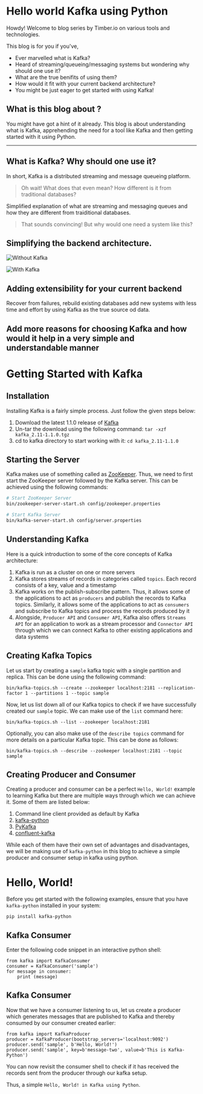# Hello world Kafka using Python

Howdy! Welcome to blog series by Timber.io on various tools and technologies. 

This blog is for you if you've,

- Ever marvelled what is Kafka? 
- Heard of streaming/queueing/messaging systems but wondering why should one use it? 
- What are the true benifits of using them?
- How would it fit with your current backend architecture? 
- You might be just eager to get started with using Kafka! 

<Illustration>

## What is this blog about ? 
You might have got a hint of it already. This blog is about understanding what is Kafka, apprehending the need for a tool like Kafka and then getting started with it using Python.

---
## What is Kafka? Why should one use it?
In short, Kafka is a distributed streaming and message queueing platform.

> Oh wait! What does that even mean? How different is it from traditional databases? 


Simplified explanation of what are streaming and messaging queues and how they are different from traiditional databases.


> That sounds convincing! But why would one need a system like this?


## Simplifying the backend architecture.



![Without Kafka](https://www.confluent.io/wp-content/uploads/streaming_platform_rev.png)


![With Kafka](https://www.confluent.io/wp-content/uploads/confluent_platform_diagram.png)

## Adding extensibility for your current backend
Recover from failures, rebuild existing databases add new systems with less time and effort by using Kafka as the true source od data.

## Add more reasons for choosing Kafka and how would it help in a very simple and understandable manner

## 
# Getting Started with Kafka

## Installation

Installing Kafka is a fairly simple process. Just follow the given steps below:

1. Download the latest 1.1.0 release of [Kafka](https://www.apache.org/dyn/closer.cgi?path=/kafka/1.1.0/kafka_2.11-1.1.0.tgz)
2. Un-tar the download using the following command:
`tar -xzf kafka_2.11-1.1.0.tgz`
3. cd to kafka directory to start working with it:
`cd kafka_2.11-1.1.0`

## Starting the Server

Kafka makes use of something called as [ZooKeeper](https://zookeeper.apache.org/). Thus, we need to first start the ZooKeeper server followed by the Kafka server. This can be achieved using the following commands:

```bash
# Start ZooKeeper Server
bin/zookeeper-server-start.sh config/zookeeper.properties

# Start Kafka Server
bin/kafka-server-start.sh config/server.properties
```

## Understanding Kafka

Here is a quick introduction to some of the core concepts of Kafka architecture:
1. Kafka is run as a cluster on one or more servers
2. Kafka stores streams of records in categories called `topics`. Each record consists of a key, value and a timestamp
3. Kafka works on the publish-subscribe pattern. Thus, it allows some of the applications to act as `producers` and publish the records to Kafka topics. Similarly, it allows some of the applications to act as `consumers` and subscribe to Kafka topics and process the records produced by it
4. Alongside, `Producer API` and `Consumer API`, Kafka also offers `Streams API` for an application to work as a stream processor and `Connector API` through which we can connect Kafka to other existing applications and data systems

## Creating Kafka Topics

Let us start by creating a `sample` kafka topic with a single partition and replica. This can be done using the following command:
```
bin/kafka-topics.sh --create --zookeeper localhost:2181 --replication-factor 1 --partitions 1 --topic sample
```

Now, let us list down all of our Kafka topics to check if we have successfully created our `sample` topic. We can make use of the `list` command here:
```
bin/kafka-topics.sh --list --zookeeper localhost:2181
```

Optionally, you can also make use of the `describe topics` command for more details on a particular Kafka topic. This can be done as follows:
```
bin/kafka-topics.sh --describe --zookeeper localhost:2181 --topic sample
```

## Creating Producer and Consumer

Creating a producer and consumer can be a perfect `Hello, World!` example to learning Kafka but there are multiple ways through which we can achieve it. Some of them are listed below:

1. Command line client provided as default by Kafka
2. [kafka-python](https://github.com/dpkp/kafka-python)
3. [PyKafka](https://github.com/Parsely/pykafka)
4. [confluent-kafka](https://github.com/confluentinc/confluent-kafka-python)

While each of them have their own set of advantages and disadvantages, we will be making use of `kafka-python` in this blog to achieve a simple producer and consumer setup in kafka using python.

# Hello, World!

Before you get started with the following examples, ensure that you have `kafka-python` installed in your system:

```
pip install kafka-python
```

## Kafka Consumer

Enter the following code snippet in an interactive python shell:

```
from kafka import KafkaConsumer
consumer = KafkaConsumer('sample')
for message in consumer:
    print (message)
```

## Kafka Consumer

Now that we have a consumer listening to us, let us create a producer which generates messages that are published to Kafka and thereby consumed by our consumer created earlier:

```
from kafka import KafkaProducer
producer = KafkaProducer(bootstrap_servers='localhost:9092')
producer.send('sample', b'Hello, World!')
producer.send('sample', key=b'message-two', value=b'This is Kafka-Python')
```

You can now revisit the consumer shell to check if it has received the records sent from the producer through our kafka setup. 

Thus, a simple `Hello, World! in Kafka using Python`.
